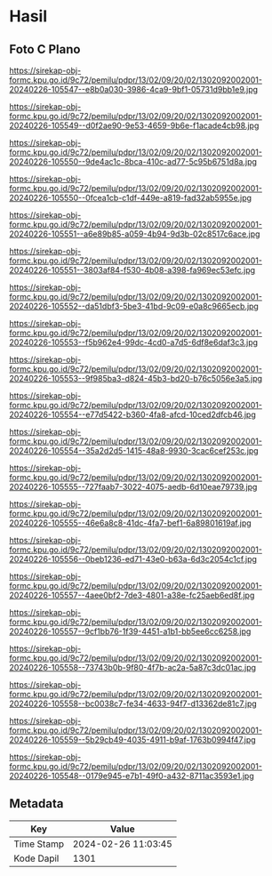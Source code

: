 # Hasil

## Foto C Plano

https://sirekap-obj-formc.kpu.go.id/9c72/pemilu/pdpr/13/02/09/20/02/1302092002001-20240226-105547--e8b0a030-3986-4ca9-9bf1-05731d9bb1e9.jpg

https://sirekap-obj-formc.kpu.go.id/9c72/pemilu/pdpr/13/02/09/20/02/1302092002001-20240226-105549--d0f2ae90-9e53-4659-9b6e-f1acade4cb98.jpg

https://sirekap-obj-formc.kpu.go.id/9c72/pemilu/pdpr/13/02/09/20/02/1302092002001-20240226-105550--9de4ac1c-8bca-410c-ad77-5c95b6751d8a.jpg

https://sirekap-obj-formc.kpu.go.id/9c72/pemilu/pdpr/13/02/09/20/02/1302092002001-20240226-105550--0fcea1cb-c1df-449e-a819-fad32ab5955e.jpg

https://sirekap-obj-formc.kpu.go.id/9c72/pemilu/pdpr/13/02/09/20/02/1302092002001-20240226-105551--a6e89b85-a059-4b94-9d3b-02c8517c6ace.jpg

https://sirekap-obj-formc.kpu.go.id/9c72/pemilu/pdpr/13/02/09/20/02/1302092002001-20240226-105551--3803af84-f530-4b08-a398-fa969ec53efc.jpg

https://sirekap-obj-formc.kpu.go.id/9c72/pemilu/pdpr/13/02/09/20/02/1302092002001-20240226-105552--da51dbf3-5be3-41bd-9c09-e0a8c9665ecb.jpg

https://sirekap-obj-formc.kpu.go.id/9c72/pemilu/pdpr/13/02/09/20/02/1302092002001-20240226-105553--f5b962e4-99dc-4cd0-a7d5-6df8e6daf3c3.jpg

https://sirekap-obj-formc.kpu.go.id/9c72/pemilu/pdpr/13/02/09/20/02/1302092002001-20240226-105553--9f985ba3-d824-45b3-bd20-b76c5056e3a5.jpg

https://sirekap-obj-formc.kpu.go.id/9c72/pemilu/pdpr/13/02/09/20/02/1302092002001-20240226-105554--e77d5422-b360-4fa8-afcd-10ced2dfcb46.jpg

https://sirekap-obj-formc.kpu.go.id/9c72/pemilu/pdpr/13/02/09/20/02/1302092002001-20240226-105554--35a2d2d5-1415-48a8-9930-3cac6cef253c.jpg

https://sirekap-obj-formc.kpu.go.id/9c72/pemilu/pdpr/13/02/09/20/02/1302092002001-20240226-105555--727faab7-3022-4075-aedb-6d10eae79739.jpg

https://sirekap-obj-formc.kpu.go.id/9c72/pemilu/pdpr/13/02/09/20/02/1302092002001-20240226-105555--46e6a8c8-41dc-4fa7-bef1-6a89801619af.jpg

https://sirekap-obj-formc.kpu.go.id/9c72/pemilu/pdpr/13/02/09/20/02/1302092002001-20240226-105556--0beb1236-ed71-43e0-b63a-6d3c2054c1cf.jpg

https://sirekap-obj-formc.kpu.go.id/9c72/pemilu/pdpr/13/02/09/20/02/1302092002001-20240226-105557--4aee0bf2-7de3-4801-a38e-fc25aeb6ed8f.jpg

https://sirekap-obj-formc.kpu.go.id/9c72/pemilu/pdpr/13/02/09/20/02/1302092002001-20240226-105557--9cf1bb76-1f39-4451-a1b1-bb5ee6cc6258.jpg

https://sirekap-obj-formc.kpu.go.id/9c72/pemilu/pdpr/13/02/09/20/02/1302092002001-20240226-105558--73743b0b-9f80-4f7b-ac2a-5a87c3dc01ac.jpg

https://sirekap-obj-formc.kpu.go.id/9c72/pemilu/pdpr/13/02/09/20/02/1302092002001-20240226-105558--bc0038c7-fe34-4633-94f7-d13362de81c7.jpg

https://sirekap-obj-formc.kpu.go.id/9c72/pemilu/pdpr/13/02/09/20/02/1302092002001-20240226-105559--5b29cb49-4035-4911-b9af-1763b0994f47.jpg

https://sirekap-obj-formc.kpu.go.id/9c72/pemilu/pdpr/13/02/09/20/02/1302092002001-20240226-105548--0179e945-e7b1-49f0-a432-8711ac3593e1.jpg


## Metadata

| Key        | Value               |
| ---------- | ------------------- |
| Time Stamp | 2024-02-26 11:03:45 |
| Kode Dapil | 1301                |



